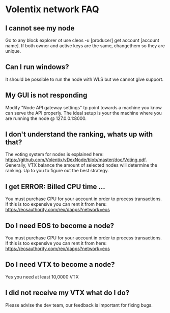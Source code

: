 # Volentix network FAQ


## I cannot see my node

Go to any block explorer ot use cleos -u [producer] get account [account name].
If both owner and active keys are the same, changethem so they are unique.


## Can I run windows?
It should be possible to run the node with WLS but we cannot give support.


## My GUI is not responding
Modify "Node API gateway settings" tp point towards a machine you know can serve the API properly.
The ideal setup is your the machine where you are running the node @ 127.0.0.1:8000.

## I don't understand the ranking, whats up with that?
The voting system for nodes is explained here: https://github.com/Volentix/vDexNode/blob/master/doc/Voting.pdf.
Generally, VTX balance the amount of selected nodes will determine the 
ranking. Up to you to figure out the best strategy.  

## I get ERROR: Billed CPU time ...
You must purchase CPU for your account in order to process transactions.
If this is too expensive you can rent it from here:
https://eosauthority.com/rex/dapps?network=eos


## Do I need EOS to become a node?
You must purchase CPU for your account in order to process transactions.
If this is too expensive you can rent it from here:
https://eosauthority.com/rex/dapps?network=eos

## Do I need VTX to become a node?
Yes you need at least 10,0000 VTX

## I did not receive my VTX what do I do?
Please advise the dev team, our feedback is important for fixing bugs.

